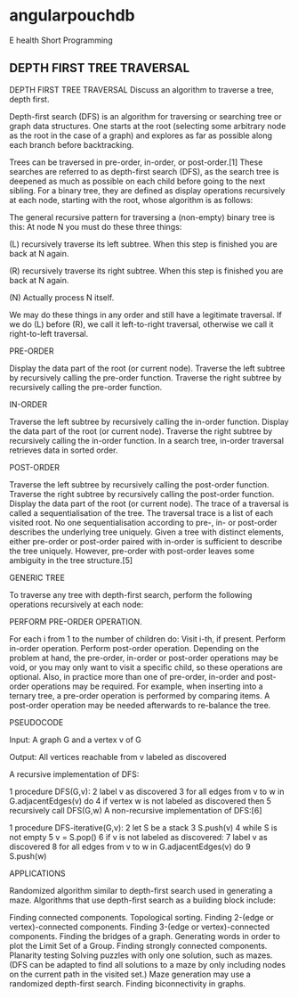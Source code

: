 # angularpouchdb
E health Short  Programming

DEPTH FIRST TREE TRAVERSAL
----------------------------------
DEPTH FIRST TREE TRAVERSAL
Discuss an algorithm to traverse a tree, depth first.

Depth-first search (DFS) is an algorithm for traversing or searching tree or graph data structures.
One starts at the root (selecting some arbitrary node as the root in the case of a graph) and explores as far as possible along each branch before backtracking.


Trees can be traversed in pre-order, in-order, or post-order.[1] These searches are referred to as depth-first search (DFS),
as the search tree is deepened as much as possible on each child before going to the next sibling. For a binary tree, they are defined as display operations recursively at each node,
starting with the root, whose algorithm is as follows:

The general recursive pattern for traversing a (non-empty) binary tree is this: At node N you must do these three things:

(L) recursively traverse its left subtree. When this step is finished you are back at N again.

(R) recursively traverse its right subtree. When this step is finished you are back at N again.

(N) Actually process N itself.

We may do these things in any order and still have a legitimate traversal. If we do (L) before (R), we call it left-to-right traversal, otherwise we call it right-to-left traversal.

PRE-ORDER

Display the data part of the root (or current node).
Traverse the left subtree by recursively calling the pre-order function.
Traverse the right subtree by recursively calling the pre-order function.

IN-ORDER

Traverse the left subtree by recursively calling the in-order function.
Display the data part of the root (or current node).
Traverse the right subtree by recursively calling the in-order function.
In a search tree, in-order traversal retrieves data in sorted order.

POST-ORDER

Traverse the left subtree by recursively calling the post-order function.
Traverse the right subtree by recursively calling the post-order function.
Display the data part of the root (or current node).
The trace of a traversal is called a sequentialisation of the tree. The traversal trace is a list of each visited root.
No one sequentialisation according to pre-, in- or post-order describes the underlying tree uniquely. Given a tree with distinct elements,
 either pre-order or post-order paired with in-order is sufficient to describe the tree uniquely. However, pre-order with post-order leaves some ambiguity in the tree structure.[5]

GENERIC TREE

To traverse any tree with depth-first search, perform the following operations recursively at each node:

PERFORM PRE-ORDER OPERATION.

For each i from 1 to the number of children do:
Visit i-th, if present.
Perform in-order operation.
Perform post-order operation.
Depending on the problem at hand, the pre-order, in-order or post-order operations may be void, or you may only want to visit a specific child, so these operations are optional.
Also, in practice more than one of pre-order, in-order and post-order operations may be required. For example, when inserting into a ternary tree, a pre-order operation is performed by comparing items. A post-order operation may be needed afterwards to re-balance the tree.



PSEUDOCODE

Input: A graph G and a vertex v of G

Output: All vertices reachable from v labeled as discovered

A recursive implementation of DFS:

1  procedure DFS(G,v):
2      label v as discovered
3      for all edges from v to w in G.adjacentEdges(v) do
4          if vertex w is not labeled as discovered then
5              recursively call DFS(G,w)
A non-recursive implementation of DFS:[6]

1  procedure DFS-iterative(G,v):
2      let S be a stack
3      S.push(v)
4      while S is not empty
5          v = S.pop()
6          if v is not labeled as discovered:
7              label v as discovered
8              for all edges from v to w in G.adjacentEdges(v) do
9                  S.push(w)



APPLICATIONS

Randomized algorithm similar to depth-first search used in generating a maze.
Algorithms that use depth-first search as a building block include:

Finding connected components.
Topological sorting.
Finding 2-(edge or vertex)-connected components.
Finding 3-(edge or vertex)-connected components.
Finding the bridges of a graph.
Generating words in order to plot the Limit Set of a Group.
Finding strongly connected components.
Planarity testing
Solving puzzles with only one solution, such as mazes. (DFS can be adapted to find all solutions to a maze by only including nodes on the current path in the visited set.)
Maze generation may use a randomized depth-first search.
Finding biconnectivity in graphs.


